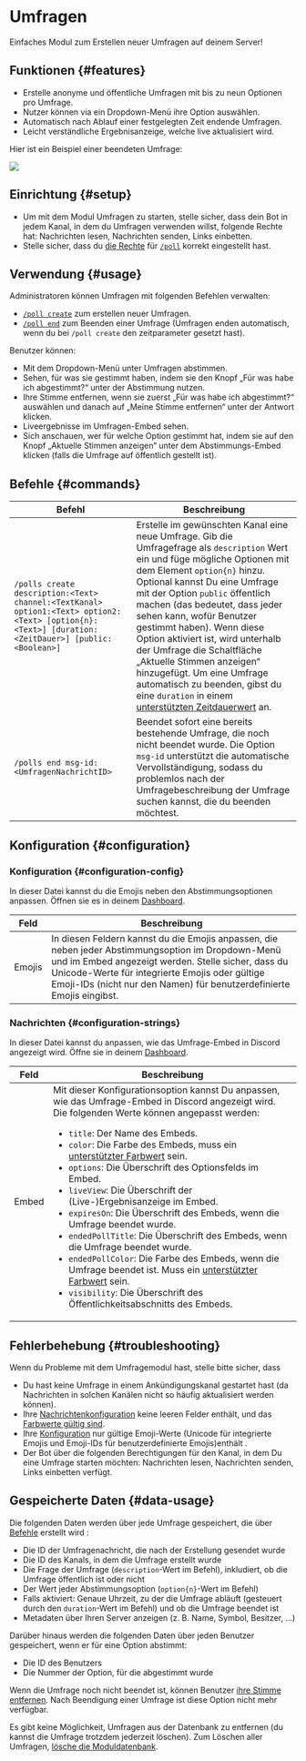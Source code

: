 # Umfragen

Einfaches Modul zum Erstellen neuer Umfragen auf deinem Server!

<ModuleOverview moduleName="polls" />

## Funktionen {#features}

* Erstelle anonyme und öffentliche Umfragen mit bis zu neun Optionen pro Umfrage.
* Nutzer können via ein Dropdown-Menü ihre Option auswählen.
* Automatisch nach Ablauf einer festgelegten Zeit endende Umfragen.
* Leicht verständliche Ergebnisanzeige, welche live aktualisiert wird.

Hier ist ein Beispiel einer beendeten Umfrage:

![](@site/docs/assets/custom-bot/modules/polls/example.png)

## Einrichtung {#setup}

* Um mit dem Modul Umfragen zu starten, stelle sicher, dass dein Bot in jedem Kanal, in dem du Umfragen verwenden willst,
  folgende Rechte hat: Nachrichten lesen, Nachrichten senden, Links einbetten.
* Stelle sicher, dass du [die Rechte](./../../slash-commands) für [`/poll`](#commands) korrekt eingestellt hast.

## Verwendung {#usage}

Administratoren können Umfragen mit folgenden Befehlen verwalten:

* [`/poll create`](#commands) zum erstellen neuer Umfragen.
* [`/poll end`](#commands) zum Beenden einer Umfrage (Umfragen enden automatisch, wenn du bei `/poll create` den zeitparameter gesetzt hast).

Benutzer können:

* Mit dem Dropdown-Menü unter Umfragen abstimmen.
* Sehen, für was sie gestimmt haben, indem sie den Knopf „Für was habe ich abgestimmt?“ unter der Abstimmung nutzen.
* Ihre Stimme entfernen, wenn sie zuerst „Für was habe ich abgestimmt?“ auswählen und danach auf „Meine Stimme entfernen“ unter der Antwort klicken.
* Liveergebnisse im Umfragen-Embed sehen.
* Sich anschauen, wer für welche Option gestimmt hat, indem sie auf den Knopf „Aktuelle
  Stimmen anzeigen“ unter dem Abstimmungs-Embed klicken (falls die Umfrage auf öffentlich gestellt ist).

## Befehle {#commands}

<SlashCommandExplanation />

| Befehl                                                                                                                                                | Beschreibung                                                                                                                                                                                                                                                                                                                                                                                                                                                                         |
|--------------------------------------------------------------------------------------------------------------------------------------------------------|-------------------------------------------------------------------------------------------------------------------------------------------------------------------------------------------------------------------------------------------------------------------------------------------------------------------------------------------------------------------------------------------------------------------------------------------------------------------------------------|
| `/polls create description:<Text> channel:<TextKanal> option1:<Text> option2:<Text> [option{n}:<Text>] [duration:<ZeitDauer>] [public:<Boolean>]` | Erstelle im gewünschten Kanal eine neue Umfrage. Gib die Umfragefrage als `description` Wert ein und füge mögliche Optionen mit dem Element `option{n}` hinzu. Optional kannst Du eine Umfrage mit der Option `public` öffentlich machen (das bedeutet, dass jeder sehen kann, wofür Benutzer gestimmt haben). Wenn diese Option aktiviert ist, wird unterhalb der Umfrage die Schaltfläche „Aktuelle Stimmen anzeigen“ hinzugefügt. Um eine Umfrage automatisch zu beenden, gibst du eine `duration` in einem [unterstützten Zeitdauerwert](./../../additional-features#durations) an. |
| `/polls end msg-id:<UmfragenNachrichtID>`                                                                                                                    | Beendet sofort eine bereits bestehende Umfrage, die noch nicht beendet wurde. Die Option `msg-id` unterstützt die automatische Vervollständigung, sodass du problemlos nach der Umfragebeschreibung der Umfrage suchen kannst, die du beenden möchtest.                                                                                                                                                                                                                        |

## Konfiguration {#configuration}

### Konfiguration {#configuration-config}

In dieser Datei kannst du die Emojis neben den Abstimmungsoptionen anpassen. Öffnen sie es in 
deinem [Dashboard](https://scnx.app/de/glink?page=bot/configuration?query=poll&file=polls|configs/config).

| Feld  | Beschreibung                                                                                                                                                                                                                                            |
|--------|--------------------------------------------------------------------------------------------------------------------------------------------------------------------------------------------------------------------------------------------------------|
| Emojis | In diesen Feldern kannst du die Emojis anpassen, die neben jeder Abstimmungsoption im Dropdown-Menü und im Embed angezeigt werden. Stelle sicher, dass du Unicode-Werte für integrierte Emojis oder gültige Emoji-IDs (nicht nur den Namen) für benutzerdefinierte Emojis eingibst. |

### Nachrichten {#configuration-strings}

In dieser Datei kannst du anpassen, wie das Umfrage-Embed in Discord angezeigt wird. Öffne sie in deinem
[Dashboard](https://scnx.app/de/glink?page=bot/configuration?query=poll&file=polls|configs/strings).

| Feld | Beschreibung                                                                                                                                                                                                                                                                                                                                                                                                                                                                                                                                                                                                                                                                                                                                                                                                                                                                                                                                         |
|-------|-----------------------------------------------------------------------------------------------------------------------------------------------------------------------------------------------------------------------------------------------------------------------------------------------------------------------------------------------------------------------------------------------------------------------------------------------------------------------------------------------------------------------------------------------------------------------------------------------------------------------------------------------------------------------------------------------------------------------------------------------------------------------------------------------------------------------------------------------------------------------------------------------------------------------------------------------------|
| Embed | Mit dieser Konfigurationsoption kannst Du anpassen, wie das Umfrage-Embed in Discord angezeigt wird. Die folgenden Werte können angepasst werden: <ul><li><code>title</code>: Der Name des Embeds.</li><li><code>color</code>: Die Farbe des Embeds, muss ein <a href="../../additional-features#embed-colors">unterstützter Farbwert</a> sein.</li><li><code>options</code>: Die Überschrift des Optionsfelds im Embed.</li><li><code>liveView</code>: Die Überschrift der (Live-)Ergebnisanzeige im Embed.</li><li><code>expiresOn</code>: Die Überschrift des Embeds, wenn die Umfrage beendet wurde.</li><li><code>endedPollTitle</code>: Die Überschrift des Embeds, wenn die Umfrage beendet wurde.</li><li><code>endedPollColor</code>: Die Farbe des Embeds, wenn die Umfrage beendet ist. Muss ein <a href="../../additional-features#embed-colors">unterstützter Farbwert</a> sein.</li><li><code>visibility</code>: Die Überschrift des Öffentlichkeitsabschnitts des Embeds.</li></ul> |

## Fehlerbehebung {#troubleshooting}

Wenn du Probleme mit dem Umfragemodul hast, stelle bitte sicher, dass

* Du hast keine Umfrage in einem Ankündigungskanal gestartet hast (da Nachrichten in solchen Kanälen nicht so häufig aktualisiert werden können).
* Ihre [Nachrichtenkonfiguration](#configuration-strings) keine leeren Felder enthält, und das [Farbwerte gültig sind](../../additional-features#embed-colors).    
* Ihre [Konfiguration](#configuration-config) nur gültige Emoji-Werte (Unicode für integrierte Emojis und Emoji-IDs für benutzerdefinierte Emojis)enthält .
* Der Bot über die folgenden Berechtigungen für den Kanal, in dem Du eine Umfrage starten möchten: Nachrichten lesen, Nachrichten senden, Links einbetten verfügt.

## Gespeicherte Daten {#data-usage}

Die folgenden Daten werden über jede Umfrage gespeichert, die über [Befehle](#commands) erstellt wird :

* Die ID der Umfragenachricht, die nach der Erstellung gesendet wurde
* Die ID des Kanals, in dem die Umfrage erstellt wurde
* Die Frage der Umfrage (`description`-Wert im Befehl), inkludiert, ob die Umfrage öffentlich ist oder nicht
* Der Wert jeder Abstimmungsoption (`option{n}`-Wert im Befehl)
* Falls aktiviert: Genaue Uhrzeit, zu der die Umfrage abläuft (gesteuert durch den `duration`-Wert im Befehl) und ob die Umfrage beendet ist
* Metadaten über Ihren Server anzeigen (z. B. Name, Symbol, Besitzer, ...)

Darüber hinaus werden die folgenden Daten über jeden Benutzer gespeichert, wenn er für eine Option abstimmt:

* Die ID des Benutzers
* Die Nummer der Option, für die abgestimmt wurde

Wenn die Umfrage noch nicht beendet ist, können Benutzer [ihre Stimme entfernen](#usage). Nach Beendigung einer Umfrage ist diese Option nicht mehr verfügbar.

Es gibt keine Möglichkeit, Umfragen aus der Datenbank zu entfernen (du kannst die Umfrage trotzdem jederzeit löschen). Zum
Löschen aller Umfragen, [lösche die Moduldatenbank](./../../additional-features#reset-module-database).

